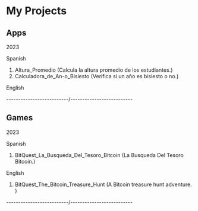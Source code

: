 # My Projects

## Apps


2023

Spanish

001. Altura_Promedio (Calcula la altura promedio de los estudiantes.)
002. Calculadora_de_An-o_Bisiesto (Verifica si un año es bisiesto o no.)

English

--------------------------/--------------------------


## Games


2023

Spanish

001. BitQuest_La_Busqueda_Del_Tesoro_Bitcoin (La Busqueda Del Tesoro Bitcoin.)

English

001. BitQuest_The_Bitcoin_Treasure_Hunt (A Bitcoin treasure hunt adventure. )

--------------------------/--------------------------
